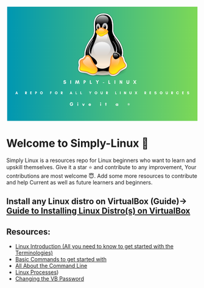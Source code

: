 <p align="center">
    <img  width="500" height="300" src="images/SIMPLY-LINUX.png" alt="Simply-Linux logo">
</p>


# Welcome to Simply-Linux 👾 
<p align="center">

</p>
Simply Linux is a resources repo for Linux beginners who want to learn and upskill themselves. Give it a star ⭐ and contribute to any improvement, Your contributions are most welcome 😇. Add some more resources to contribute and help Current as well as future learners and beginners. 

## Install any Linux distro on VirtualBox (Guide)-> [Guide to Installing Linux Distro(s) on VirtualBox](https://github.com/Satyxm/Simply-Linux/blob/main/Installation%20Guide%20On%20VirtualBox.md#installing-linux-distros-onto-virtualbox)


## Resources:
- [Linux Introduction (All you need to know to get started with the Terminologies)](https://satyams.hashnode.dev/linux-prelude-and-some-basic-terminologies)
- [Basic Commands to get started with](https://satyams.hashnode.dev/10-most-basic-linux-commands-installation-of-a-linux-distro-on-virtualbox-guide-resource)
- [All About the Command Line](https://satyams.hashnode.dev/unlock-the-power-of-linux-with-command-line-mastery)
- [Linux Processes](https://satyams.hashnode.dev/process-powerplay-unleashing-the-potential-of-linux-with-essential-process-commands-and-concepts-1))
- [Changing the VB Password](https://satyams.hashnode.dev/how-to-change-the-ubuntu-vb-passwd)

